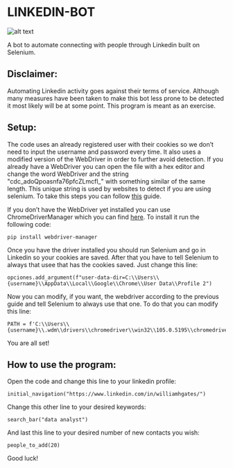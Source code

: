 # LINKEDIN-BOT

![alt text](https://img.icons8.com/ios/500/selenium-test-automation.png)

A bot to automate connecting with people through Linkedin built on Selenium.

## Disclaimer:

Automating Linkedin activity goes against their terms of service. Although many measures have been taken to make this bot less prone to be detected it most likely will be at some point. This program is meant as an exercise.

## Setup:

The code uses an already registered user with their cookies so we don’t need to input the username and password every time. It also uses a modified version of the WebDriver in order to further avoid detection. If you already have a WebDriver you can open the file with a hex editor and change the word WebDriver and the string "cdc_adoQpoasnfa76pfcZLmcfl_" with something similar of the same length. This unique string is used by websites to detect if you are using selenium. To take this steps you can follow [this](https://themerkle.com/selenium-java-how-to-avoid-bot-detection-by-websites-when-using-chromedriver-exe/) guide.

If you don’t have the WebDriver yet installed you can use ChromeDriverManager which you can find [here](https://pypi.org/project/webdriver-manager/). To install it run the following code:
```
pip install webdriver-manager
```
Once you have the driver installed you should run Selenium and go in Linkedin so your cookies are saved. After that you have to tell Selenium to always that usee that has the cookies saved. Just change this line:
```
opciones.add_argument(f"user-data-dir=C:\\Users\\{username}\\AppData\\Local\\Google\\Chrome\\User Data\\Profile 2")
```
Now you can modify, if you want, the webdriver according to the previous guide and tell Selenium to always use that one. To do that you can modify this line:
```
PATH = f'C:\\Users\\{username}\\.wdm\\drivers\\chromedriver\\win32\\105.0.5195\\chromedriver.exe'
```
You are all set!

## How to use the program:

Open the code and change this line to your linkedin profile:
```
initial_navigation("https://www.linkedin.com/in/williamhgates/")
```
Change this other line to your desired keywords:
```
search_bar("data analyst")
```
And last this line to your desired number of new contacts you wish:
```
people_to_add(20)
```
Good luck!







